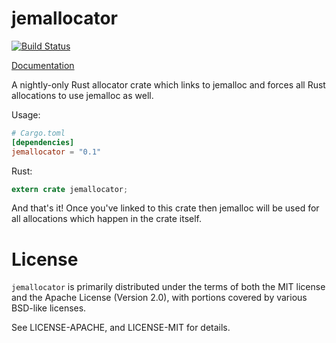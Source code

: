 # jemallocator

[![Build Status](https://travis-ci.org/alexcrichton/jemallocator.svg?branch=master)](https://travis-ci.org/alexcrichton/jemallocator)

[Documentation](http://alexcrichton.com/jemallocator)

A nightly-only Rust allocator crate which links to jemalloc and forces all Rust
allocations to use jemalloc as well.

Usage:

```toml
# Cargo.toml
[dependencies]
jemallocator = "0.1"
```

Rust:

```rust
extern crate jemallocator;
```

And that's it! Once you've linked to this crate then jemalloc will be used for
all allocations which happen in the crate itself.

# License

`jemallocator` is primarily distributed under the terms of both the MIT license
and the Apache License (Version 2.0), with portions covered by various BSD-like
licenses.

See LICENSE-APACHE, and LICENSE-MIT for details.
